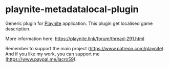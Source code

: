 # playnite-metadatalocal-plugin
Generic plugin for [Playnite](https://playnite.link/) application.
This plugin get localised game description. 

More information here: https://playnite.link/forum/thread-291.html

Remember to support the main project (https://www.patreon.com/playnite). 
And if you like my work, you can support me (https://www.paypal.me/lacro59). 
